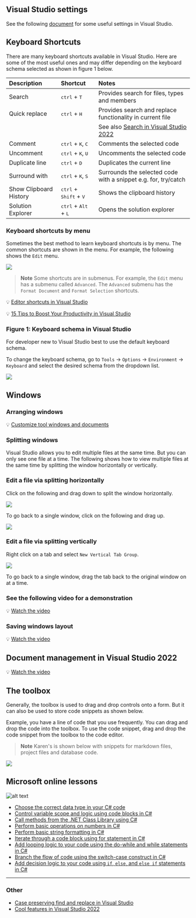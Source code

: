 ## Visual Studio settings

See the following [document](visualStudioSettings.md) for some useful settings in Visual Studio.

## Keyboard Shortcuts

There are many keyboard shortcuts available in Visual Studio. Here are some of the most useful ones and may differ depending on the keyboard schema selected as shown in figure 1 below.

| Description        |   Shortcut    |  Notes   |
|:------------- |:-------------|:-------------|
| Search    | <kbd>ctrl</kbd> + <kbd>T</kbd> | Provides search for files, types and members |
| Quick replace    | <kbd>ctrl</kbd> + <kbd>H</kbd> | Provides search and replace functionality in current file |
| | | See also [Search in Visual Studio 2022](https://youtu.be/NntM_ahUE54?si=GSyrNn0dcCZZLzji)
| Comment    | <kbd>ctrl</kbd> + <kbd>K</kbd>, <kbd>C</kbd> | Comments the selected code |
| Uncomment    | <kbd>ctrl</kbd> + <kbd>K</kbd>, <kbd>U</kbd> | Uncomments the selected code |
| Duplicate line    | <kbd>ctrl</kbd> + <kbd>D</kbd> | Duplicates the current line |
| Surround with    | <kbd>ctrl</kbd> + <kbd>K</kbd>, <kbd>S</kbd> | Surrounds the selected code with a snippet e.g. for, try/catch |
| Show Clipboard History    | <kbd>ctrl</kbd> + <kbd>Shift</kbd> + <kbd>V</kbd> | Shows the clipboard history |
| Solution Explorer    | <kbd>ctrl</kbd> + <kbd>Alt</kbd> + <kbd>L</kbd> | Opens the solution explorer |


### Keyboard shortcuts by menu

Sometimes the best method to learn keyboard shortcuts is by menu. The common shortcuts are shown in the menu. For example, the following shows the `Edit` menu.

![](assets/figure5.png)

> **Note**
> Some shortcuts are in submenus. For example, the `Edit` menu has a submenu called `Advanced`. The `Advanced` submenu has the `Format Document` and `Format Selection` shortcuts.
>
:bulb: [Editor shortcuts in Visual Studio]([https://](https://youtu.be/Bh1pI1llV4Q?si=oL38Ydnshnh1tp0H))


:bulb: [15 Tips to Boost Your Productivity in Visual Studio](https://youtu.be/o4kkRqzHDvw?si=IPej1cb1N5RgN91f)


### Figure 1: Keyboard schema in Visual Studio

For developer new to Visual Studio best to use the default keyboard schema. 

To change the keyboard schema, go to `Tools` -> `Options` -> `Environment` -> `Keyboard` and select the desired schema from the dropdown list.

![](assets/figure1.png)

## Windows

### Arranging windows

:bulb: [Customize tool windows and documents](https://youtu.be/JERYTJwq7u8?si=vPMTuaOaCSm9cEn8)

### Splitting windows

Visual Studio allows you to edit multiple files at the same time. But you can only see one file at a time. The following shows how to view multiple files at the same time by splitting the window horizontally or vertically.

### Edit a file via splitting horizontally

Click on the following and drag down to split the window horizontally.

![](assets/figure2.png)

To go back to a single window, click on the following and drag up.

![](assets/figure3.png)

### Edit a file via splitting vertically

Right click on a tab and select `New Vertical Tab Group`.

![](assets/figure4.png)

To go back to a single window, drag the tab back to the original window on at a time.

### See the following video for a demonstration

:bulb: [Watch the video](https://youtu.be/JERYTJwq7u8?si=jxky5--vEZGvywpI)

### Saving windows layout

:bulb: [Watch the video](https://youtu.be/HTwqjthUppc?si=uTU4D8dj3SyVYIok)

## Document management in Visual Studio 2022

:bulb: [Watch the video](https://youtu.be/uhmD11WPOf8?si=k5Bp7kN1lmhpvdk6)



## The toolbox

Generally, the toolbox is used to drag and drop controls onto a form. But it can also be used to store code snippets as shown below.

Example, you have a line of code that you use frequently. You can drag and drop the code into the toolbox. To use the code snippet, drag and drop the code snippet from the toolbox to the code editor.

> **Note**
> Karen's is shown below with snippets for markdown files, project files and database code.

![](assets/figure6.png)


## Microsoft online lessons

![alt text](assets/learn.png)


- [Choose the correct data type in your C# code](https://learn.microsoft.com/en-us/learn/modules/csharp-choose-correct-data-type/)
- [Control variable scope and logic using code blocks in C#](https://learn.microsoft.com/en-us/training/modules/csharp-code-blocks/)
- [Call methods from the .NET Class Library using C#](https://learn.microsoft.com/en-us/training/modules/csharp-call-methods/)
- [Perform basic operations on numbers in C#](https://learn.microsoft.com/en-us/training/modules/csharp-basic-operations/)
- [Perform basic string formatting in C#](https://learn.microsoft.com/en-us/training/modules/csharp-basic-formatting/)
- [Iterate through a code block using for statement in C#](https://learn.microsoft.com/en-us/training/modules/csharp-for/)
- [Add looping logic to your code using the do-while and while statements in C#](https://learn.microsoft.com/en-us/training/modules/csharp-do-while/)
- [Branch the flow of code using the switch-case construct in C#](https://learn.microsoft.com/en-us/training/modules/csharp-switch-case/)
- [Add decision logic to your code using `if`, `else`, and `else if` statements in C#](https://learn.microsoft.com/en-us/training/modules/csharp-if-elseif-else/)

---

### Other

- [Case preserving find and replace in Visual Studio](https://youtu.be/iaoitDrBkBw?si=revVhY9Wo95Jsjgr)
- [Cool features in Visual Studio 2022](https://www.youtube.com/watch?v=NBfNnyPQTKs)
